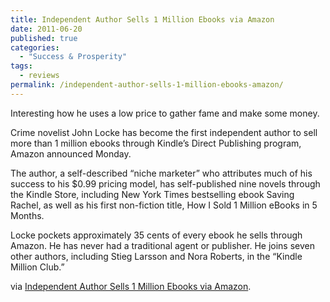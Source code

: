 ```yaml
---
title: Independent Author Sells 1 Million Ebooks via Amazon
date: 2011-06-20
published: true
categories:
  - "Success & Prosperity"
tags:
  - reviews
permalink: /independent-author-sells-1-million-ebooks-amazon/
---
```

Interesting how he uses a low price to gather fame and make some money.

Crime novelist John Locke has become the first independent author to sell more than 1 million ebooks through Kindle’s Direct Publishing program, Amazon announced Monday.

The author, a self-described “niche marketer” who attributes much of his success to his $0.99 pricing model, has self-published nine novels through the Kindle Store, including New York Times bestselling ebook Saving Rachel, as well as his first non-fiction title, How I Sold 1 Million eBooks in 5 Months.

Locke pockets approximately 35 cents of every ebook he sells through Amazon. He has never had a traditional agent or publisher. He joins seven other authors, including Stieg Larsson and Nora Roberts, in the “Kindle Million Club.”

via [Independent Author Sells 1 Million Ebooks via Amazon](http://mashable.com/2011/06/20/john-locke-1-million-ebooks/).
